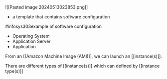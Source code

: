 ![[Pasted image 20240513023853.png]]
- a template that contains software configuration

#infosys303example of software configuration
- Operating System
- Application Server
- Application

From an [[Amazon Machine Image (AMI)]], we can launch an [[instance(s)]].

There are different types of [[instance(s)]] which can defined by [[instance type(s)]]
